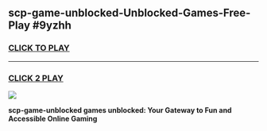 
## scp-game-unblocked-Unblocked-Games-Free-Play #9yzhh
<h3>
<a href="https://us.freeplayer.one?title=scp-game-unblocked&ref=9M">CLICK TO PLAY</a></h3>
<hr>

<h3>
<a href="https://us.freeplayer.one?title=scp-game-unblocked&ref=9M">CLICK 2 PLAY</a>
  
</h3>

<a href="https://us.freeplayer.one?title=scp-game-unblocked&ref=9M"><img src="https://clearcache.store/games.png"></a>


**scp-game-unblocked games unblocked: Your Gateway to Fun and Accessible Online Gaming**

